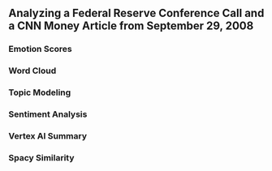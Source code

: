 ## Analyzing a Federal Reserve Conference Call and a CNN Money Article from September 29, 2008

### Emotion Scores

### Word Cloud

### Topic Modeling

### Sentiment Analysis

### Vertex AI Summary

### Spacy Similarity
